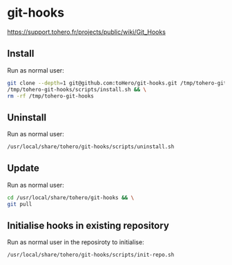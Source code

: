 # git-hooks

https://support.tohero.fr/projects/public/wiki/Git_Hooks

## Install

Run as normal user:
```bash
git clone --depth=1 git@github.com:toHero/git-hooks.git /tmp/tohero-git-hooks >/dev/null 2>&1 && \
/tmp/tohero-git-hooks/scripts/install.sh && \
rm -rf /tmp/tohero-git-hooks
```

## Uninstall

Run as normal user:
```bash
/usr/local/share/tohero/git-hooks/scripts/uninstall.sh
```

## Update

Run as normal user:
```bash
cd /usr/local/share/tohero/git-hooks && \
git pull
```

## Initialise hooks in existing repository

Run as normal user in the reposiroty to initialise:
```bash
/usr/local/share/tohero/git-hooks/scripts/init-repo.sh
```
